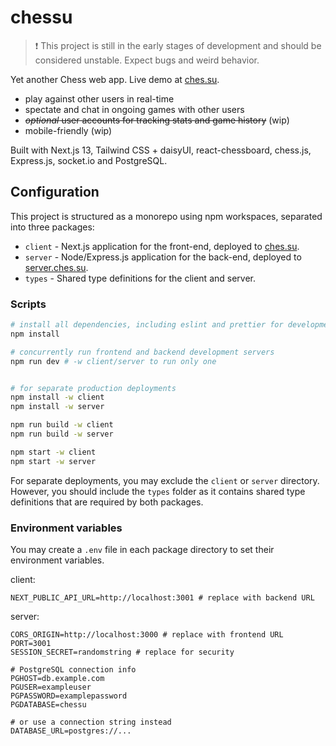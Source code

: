 # chessu

> ❗ This project is still in the early stages of development and should be considered unstable. Expect bugs and weird behavior.

Yet another Chess web app. Live demo at [ches.su](https://ches.su).

- play against other users in real-time
- spectate and chat in ongoing games with other users
- ~~_optional_ user accounts for tracking stats and game history~~ (wip)
- mobile-friendly (wip)

Built with Next.js 13, Tailwind CSS + daisyUI, react-chessboard, chess.js, Express.js, socket.io and PostgreSQL.

## Configuration

This project is structured as a monorepo using npm workspaces, separated into three packages:

- `client` - Next.js application for the front-end, deployed to [ches.su](https://ches.su).
- `server` - Node/Express.js application for the back-end, deployed to [server.ches.su](https://server.ches.su).
- `types` - Shared type definitions for the client and server.

### Scripts

```sh
# install all dependencies, including eslint and prettier for development
npm install

# concurrently run frontend and backend development servers
npm run dev # -w client/server to run only one


# for separate production deployments
npm install -w client
npm install -w server

npm run build -w client
npm run build -w server

npm start -w client
npm start -w server
```

For separate deployments, you may exclude the `client` or `server` directory. However, you should include the `types` folder as it contains shared type definitions that are required by both packages.

### Environment variables

You may create a `.env` file in each package directory to set their environment variables.

client:

```env
NEXT_PUBLIC_API_URL=http://localhost:3001 # replace with backend URL
```

server:

```env
CORS_ORIGIN=http://localhost:3000 # replace with frontend URL
PORT=3001
SESSION_SECRET=randomstring # replace for security

# PostgreSQL connection info
PGHOST=db.example.com
PGUSER=exampleuser
PGPASSWORD=examplepassword
PGDATABASE=chessu

# or use a connection string instead
DATABASE_URL=postgres://...
```
